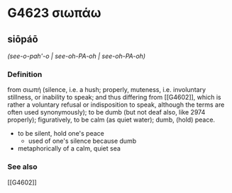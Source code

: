 # G4623 σιωπάω

## siōpáō

_(see-o-pah'-o | see-oh-PA-oh | see-oh-PA-oh)_

### Definition

from σιωπή (silence, i.e. a hush; properly, muteness, i.e. involuntary stillness, or inability to speak; and thus differing from [[G4602]], which is rather a voluntary refusal or indisposition to speak, although the terms are often used synonymously); to be dumb (but not deaf also, like 2974 properly); figuratively, to be calm (as quiet water); dumb, (hold) peace.

- to be silent, hold one's peace
  - used of one's silence because dumb
- metaphorically of a calm, quiet sea

### See also

[[G4602]]

